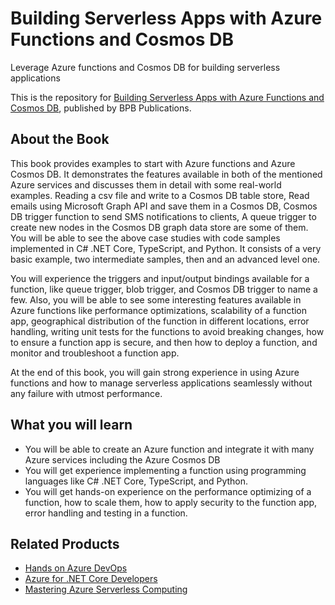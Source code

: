 # Building Serverless Apps with Azure Functions and Cosmos DB

Leverage Azure functions and Cosmos DB for building serverless applications

This is the repository for [Building Serverless Apps with Azure Functions and Cosmos DB](https://bpbonline.com/products/building-serverless-apps-with-azure-functions-and-cosmos-db?_pos=1&_sid=9c932af9e&_ss=r), published by BPB Publications.

## About the Book
This book provides examples to start with Azure functions and Azure Cosmos DB. It demonstrates the features available in both of the mentioned Azure services and discusses them in detail with some real-world examples. Reading a csv file and write to a Cosmos DB table store,  Read emails using Microsoft Graph API and save them in a Cosmos DB, Cosmos DB trigger function to send SMS notifications to clients, A queue trigger to create new nodes in the Cosmos DB graph data store are some of them.  You will be able to see the above case studies with code samples implemented in C# .NET Core, TypeScript, and Python. It consists of a very basic example, two intermediate samples, then and an advanced level one.

You will experience the triggers and input/output bindings available for a function, like queue trigger, blob trigger, and Cosmos DB trigger to name a few. Also, you will be able to see some interesting features available in Azure functions like performance optimizations, scalability of a function app, geographical distribution of the function in different locations, error handling, writing unit tests for the functions to avoid breaking changes, how to ensure a function app is secure, and then how to deploy a function, and monitor and troubleshoot a function app.

At the end of this book, you will gain strong experience in using Azure functions and how to manage serverless applications seamlessly without any failure with utmost performance.

## What you will learn
* You will be able to create an Azure function and integrate it with many Azure services including the Azure Cosmos DB
* You will get experience implementing a function using programming languages like C# .NET Core, TypeScript, and Python.
* You will get hands-on experience on the performance optimizing of a function, how to scale them, how to apply security to the function app, error handling and testing in a function.

## Related Products

* [Hands on Azure DevOps](https://bpbonline.com/products/azure-devops-web-applications-book-ebook?_pos=1&_sid=e39875e63&_ss=r)
* [Azure for .NET Core Developers](https://bpbonline.com/products/azure-net-core-developers-cloud-computing-ebook-book?_pos=3&_sid=e39875e63&_ss=r)
* [Mastering Azure Serverless Computing](https://bpbonline.com/products/mastering-azure-serverless-computing?_pos=2&_sid=e39875e63&_ss=r)
